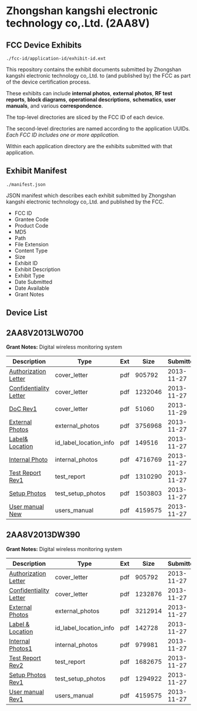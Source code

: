 # Zhongshan kangshi electronic technology co,.Ltd. (2AA8V)
## FCC Device Exhibits

```
./fcc-id/application-id/exhibit-id.ext
```

This repository contains the exhibit documents submitted by Zhongshan kangshi electronic technology co,.Ltd. to (and published by) the FCC as part of the device certification process.

These exhibits can include **internal photos**, **external photos**, **RF test reports**, **block diagrams**, **operational descriptions**, **schematics**, **user manuals**, and various **correspondence**.

The top-level directories are sliced by the FCC ID of each device.

The second-level directories are named according to the application UUIDs. *Each FCC ID includes one or more application.*

Within each application directory are the exhibits submitted with that application. 

## Exhibit Manifest

```
./manifest.json
```

JSON manifest which describes each exhibit submitted by Zhongshan kangshi electronic technology co,.Ltd. and published by the FCC.

- FCC ID
- Grantee Code
- Product Code
- MD5
- Path
- File Extension
- Content Type
- Size
- Exhibit ID
- Exhibit Description
- Exhibit Type
- Date Submitted
- Date Available
- Grant Notes

## Device List
## 2AA8V2013LW0700
**Grant Notes:** Digital wireless monitoring system

| Description | Type | Ext | Size | Submitted | Available |
| ----------- | ---- | --- | ---- | --------- | --------- |
| [Authorization Letter](2AA8V2013LW0700/c7ff35de46e4d881d028aaa2b22ff37a/2129770.pdf) | cover_letter | pdf | 905792 | 2013-11-27 | 2013-11-29 |
| [Confidentiality Letter](2AA8V2013LW0700/c7ff35de46e4d881d028aaa2b22ff37a/2129772.pdf) | cover_letter | pdf | 1232046 | 2013-11-27 | 2013-11-29 |
| [DoC Rev1](2AA8V2013LW0700/c7ff35de46e4d881d028aaa2b22ff37a/2130710.pdf) | cover_letter | pdf | 51060 | 2013-11-29 | 2013-11-29 |
| [External Photos](2AA8V2013LW0700/c7ff35de46e4d881d028aaa2b22ff37a/2129773.pdf) | external_photos | pdf | 3756968 | 2013-11-27 | 2013-11-29 |
| [Label& Location](2AA8V2013LW0700/c7ff35de46e4d881d028aaa2b22ff37a/2129774.pdf) | id_label_location_info | pdf | 149516 | 2013-11-27 | 2013-11-29 |
| [Internal Photo](2AA8V2013LW0700/c7ff35de46e4d881d028aaa2b22ff37a/2129769.pdf) | internal_photos | pdf | 4716769 | 2013-11-27 | 2013-11-29 |
| [Test Report Rev1](2AA8V2013LW0700/c7ff35de46e4d881d028aaa2b22ff37a/2129765.pdf) | test_report | pdf | 1310290 | 2013-11-27 | 2013-11-29 |
| [Setup Photos](2AA8V2013LW0700/c7ff35de46e4d881d028aaa2b22ff37a/2129775.pdf) | test_setup_photos | pdf | 1503803 | 2013-11-27 | 2013-11-29 |
| [User manual New](2AA8V2013LW0700/c7ff35de46e4d881d028aaa2b22ff37a/2129768.pdf) | users_manual | pdf | 4159575 | 2013-11-27 | 2013-11-29 |
## 2AA8V2013DW390
**Grant Notes:** Digital wireless monitoring system

| Description | Type | Ext | Size | Submitted | Available |
| ----------- | ---- | --- | ---- | --------- | --------- |
| [Authorization Letter](2AA8V2013DW390/5af012a22c3f82b225d6deeab4c6eb5e/2129770.pdf) | cover_letter | pdf | 905792 | 2013-11-27 | 2013-11-28 |
| [Confidentiality Letter](2AA8V2013DW390/5af012a22c3f82b225d6deeab4c6eb5e/2129820.pdf) | cover_letter | pdf | 1232876 | 2013-11-27 | 2013-11-28 |
| [External Photos](2AA8V2013DW390/5af012a22c3f82b225d6deeab4c6eb5e/2129821.pdf) | external_photos | pdf | 3212914 | 2013-11-27 | 2013-11-28 |
| [Label & Location](2AA8V2013DW390/5af012a22c3f82b225d6deeab4c6eb5e/2129822.pdf) | id_label_location_info | pdf | 142728 | 2013-11-27 | 2013-11-28 |
| [Internal Photos1](2AA8V2013DW390/5af012a22c3f82b225d6deeab4c6eb5e/2129816.pdf) | internal_photos | pdf | 979981 | 2013-11-27 | 2013-11-28 |
| [Test Report Rev2](2AA8V2013DW390/5af012a22c3f82b225d6deeab4c6eb5e/2129811.pdf) | test_report | pdf | 1682675 | 2013-11-27 | 2013-11-28 |
| [Setup Photos Rev1](2AA8V2013DW390/5af012a22c3f82b225d6deeab4c6eb5e/2129815.pdf) | test_setup_photos | pdf | 1294922 | 2013-11-27 | 2013-11-28 |
| [User manual Rev1](2AA8V2013DW390/5af012a22c3f82b225d6deeab4c6eb5e/2129768.pdf) | users_manual | pdf | 4159575 | 2013-11-27 | 2013-11-28 |
